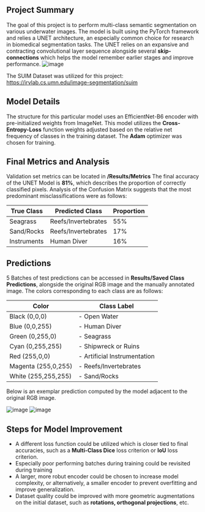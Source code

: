 ## Project Summary
The goal of this project is to perform multi-class semantic segmentation on various underwater images. 
The model is built using the PyTorch framework and relies a UNET architecture, an especially common choice
for research in biomedical segmentation tasks. 
The UNET relies on an expansive and contracting convolutional layer
sequence alongside several **skip-connections** which helps the model remember earlier stages and improve performance.
![image](https://github.com/meaker2718314/aquaticPhotoSegmentation/assets/70233435/80a31f0d-8bc1-499d-8473-6677dd145006)

The SUIM Dataset was utilized for this project: https://irvlab.cs.umn.edu/image-segmentation/suim

## Model Details
The structure for this particular model uses an EfficientNet-B6 encoder with pre-initialized weights from ImageNet.
This model utilizes the **Cross-Entropy-Loss** function weights adjusted based on the relative net frequency of classes in the training dataset.
The **Adam** optimizer was chosen for training. 

## Final Metrics and Analysis

Validation set metrics can be located in **/Results/Metrics**
The final accuracy of the UNET Model is **81%**, which describes the proportion of correctly classified pixels. Analysis of the Confusion Matrix suggests that the most predominant misclassifications were as follows:

| True Class  | Predicted Class      |  Proportion |
| ----------  | -------------------- | ----------- |
| Seagrass    | Reefs/Invertebrates  |  55%        |
| Sand/Rocks  | Reefs/Invertebrates  |  17%        |
| Instruments | Human Diver          |  16%        |

## Predictions

5 Batches of test predictions can be accessed in **Results/Saved Class Predictions**, alongside the original RGB image and the manually annotated image.
The colors corresponding to each class are as follows:

|     **Color**       |        Class Label           |
| ------------------- | ---------------------------- |
| Black (0,0,0)       | - Open Water                 |
| Blue (0,0,255)      | - Human Diver                |
| Green (0,255,0)     | - Seagrass                   |
| Cyan (0,255,255)    | - Shipwreck or Ruins         |
| Red (255,0,0)       | - Artificial Instrumentation |
| Magenta (255,0,255) | - Reefs/Invertebrates        |
| White (255,255,255) | - Sand/Rocks                 | 




Below is an exemplar prediction computed by the model adjacent to the original RGB image.


![image](https://github.com/meaker2718314/aquaticPhotoSegmentation/assets/70233435/9314dc90-9ce7-4980-b52d-9d6b97947058)
![image](https://github.com/meaker2718314/aquaticPhotoSegmentation/assets/70233435/45dc08f8-c596-45b2-9fa9-671ee8c23def)

## Steps for Model Improvement 

- A different loss function could be utilized which is closer tied to final accuracies, such as a **Multi-Class Dice** loss criterion or **IoU** loss criterion.
- Especially poor performing batches during training could be revisited during training
- A larger, more robut encoder could be chosen to increase model complexity, or alternatively, a smaller encoder to prevent overfitting and improve generalization.
- Dataset quality could be improved with more geometric augmentations on the initial dataset, such as **rotations, orthogonal projections**, etc.

